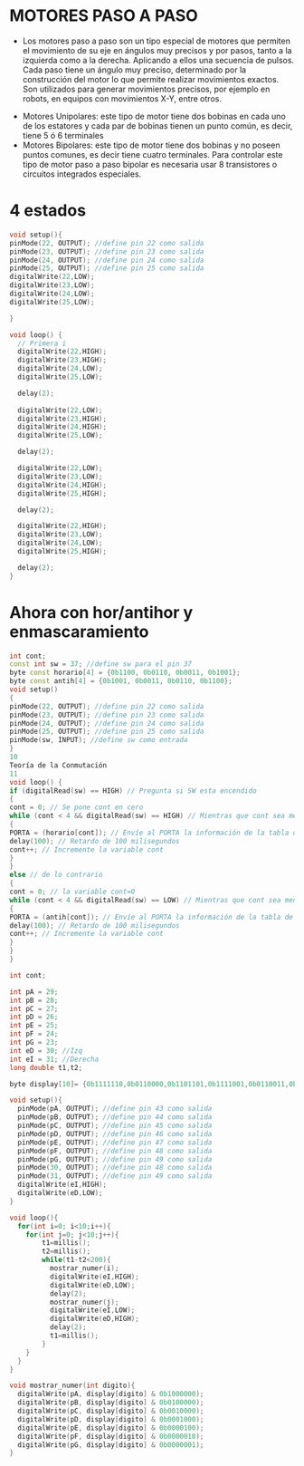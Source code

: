 # MOTORES PASO A PASO

- Los motores paso a paso son un tipo especial de motores que permiten el movimiento de su eje en ángulos muy precisos y por pasos, tanto a la izquierda como a la derecha. Aplicando a ellos una secuencia de pulsos. Cada paso tiene un ángulo muy preciso, determinado por la construcción del motor lo que permite realizar movimientos exactos. Son utilizados para generar movimientos precisos, por ejemplo en robots, en equipos con movimientos X-Y, entre otros.

* Motores Unipolares: este tipo de motor tiene dos bobinas en cada uno de los estatores y cada par de bobinas tienen un punto común, es decir, tiene 5 ó 6 terminales
* Motores Bipolares: este tipo de motor tiene dos bobinas y no poseen puntos comunes, es decir tiene cuatro terminales.
Para controlar este tipo de motor paso a paso bipolar es necesaria usar 8 transistores o circuitos integrados especiales.

# 4 estados

```c++
void setup(){
pinMode(22, OUTPUT); //define pin 22 como salida
pinMode(23, OUTPUT); //define pin 23 como salida
pinMode(24, OUTPUT); //define pin 24 como salida
pinMode(25, OUTPUT); //define pin 25 como salida
digitalWrite(22,LOW);
digitalWrite(23,LOW);
digitalWrite(24,LOW);
digitalWrite(25,LOW);

}

void loop() {
  // Primera i
  digitalWrite(22,HIGH);
  digitalWrite(23,HIGH);
  digitalWrite(24,LOW);
  digitalWrite(25,LOW);

  delay(2);
  
  digitalWrite(22,LOW);
  digitalWrite(23,HIGH);
  digitalWrite(24,HIGH);
  digitalWrite(25,LOW);

  delay(2);

  digitalWrite(22,LOW);
  digitalWrite(23,LOW);
  digitalWrite(24,HIGH);
  digitalWrite(25,HIGH);

  delay(2);

  digitalWrite(22,HIGH);
  digitalWrite(23,LOW);
  digitalWrite(24,LOW);
  digitalWrite(25,HIGH);

  delay(2);
}
```

# Ahora con hor/antihor y enmascaramiento

```c++
int cont;
const int sw = 37; //define sw para el pin 37
byte const horario[4] = {0b1100, 0b0110, 0b0011, 0b1001};
byte const antih[4] = {0b1001, 0b0011, 0b0110, 0b1100};
void setup()
{
pinMode(22, OUTPUT); //define pin 22 como salida
pinMode(23, OUTPUT); //define pin 23 como salida
pinMode(24, OUTPUT); //define pin 24 como salida
pinMode(25, OUTPUT); //define pin 25 como salida
pinMode(sw, INPUT); //define sw como entrada
}
10
Teoría de la Conmutación
11
void loop() {
if (digitalRead(sw) == HIGH) // Pregunta si SW esta encendido
{
cont = 0; // Se pone cont en cero
while (cont < 4 && digitalRead(sw) == HIGH) // Mientras que cont sea menor a 4 y sw este encendido
{
PORTA = (horario[cont]); // Envíe al PORTA la información de la tabla de horario
delay(100); // Retardo de 100 milisegundos
cont++; // Incremente la variable cont
}
}
else // de lo contrario
{
cont = 0; // la variable cont=0
while (cont < 4 && digitalRead(sw) == LOW) // Mientras que cont sea menor a 4 y sw este apagado
{
PORTA = (antih[cont]); // Envíe al PORTA la información de la tabla de antih
delay(100); // Retardo de 100 milisegundos
cont++; // Incremente la variable cont
}
}
}
```

```c++
int cont;

int pA = 29;
int pB = 28;
int pC = 27;
int pD = 26;
int pE = 25;
int pF = 24;
int pG = 23;
int eD = 30; //Izq
int eI = 31; //Derecha
long double t1,t2;

byte display[10]= {0b1111110,0b0110000,0b1101101,0b1111001,0b0110011,0b1011011,0b0011111,0b1110000,0b1111111,0b1110011};

void setup(){
  pinMode(pA, OUTPUT); //define pin 43 como salida
  pinMode(pB, OUTPUT); //define pin 44 como salida
  pinMode(pC, OUTPUT); //define pin 45 como salida
  pinMode(pD, OUTPUT); //define pin 46 como salida
  pinMode(pE, OUTPUT); //define pin 47 como salida
  pinMode(pF, OUTPUT); //define pin 48 como salida
  pinMode(pG, OUTPUT); //define pin 49 como salida
  pinMode(30, OUTPUT); //define pin 48 como salida
  pinMode(31, OUTPUT); //define pin 49 como salida
  digitalWrite(eI,HIGH);
  digitalWrite(eD,LOW);
}

void loop(){
  for(int i=0; i<10;i++){
    for(int j=0; j<10;j++){
        t1=millis();
        t2=millis();
        while(t1-t2<200){
          mostrar_numer(i);
          digitalWrite(eI,HIGH);
          digitalWrite(eD,LOW);
          delay(2);
          mostrar_numer(j);
          digitalWrite(eI,LOW);
          digitalWrite(eD,HIGH);
          delay(2);
          t1=millis();
        }
    }
  } 
}

void mostrar_numer(int digito){
  digitalWrite(pA, display[digito] & 0b1000000);
  digitalWrite(pB, display[digito] & 0b0100000);
  digitalWrite(pC, display[digito] & 0b0010000);
  digitalWrite(pD, display[digito] & 0b0001000);
  digitalWrite(pE, display[digito] & 0b0000100);
  digitalWrite(pF, display[digito] & 0b0000010);
  digitalWrite(pG, display[digito] & 0b0000001);
}
```